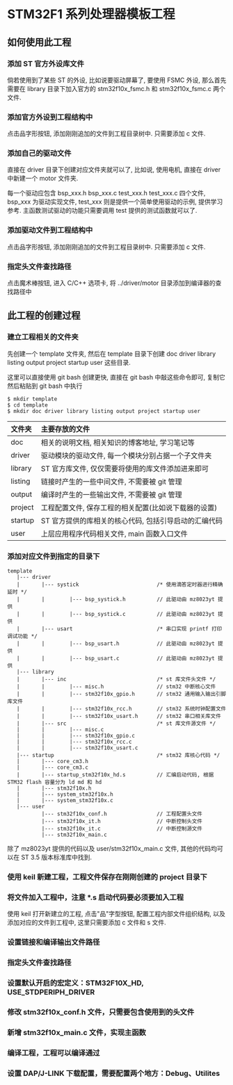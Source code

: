 # STM32F1 系列处理器模板工程

## 如何使用此工程

### 添加 ST 官方外设库文件

倘若使用到了某些 ST 的外设, 比如说要驱动屏幕了, 要使用 FSMC 外设, 那么首先需要在 library 目录下加入官方的 stm32f10x_fsmc.h 和 stm32f10x_fsmc.c 两个文件.

### 添加官方外设到工程结构中

点击品字形按钮, 添加刚刚追加的文件到工程目录树中. 只需要添加 c 文件.

### 添加自己的驱动文件

直接在 driver 目录下创建对应文件夹就可以了, 比如说, 使用电机, 直接在 driver 中新建一个 motor 文件夹.

每一个驱动应包含 bsp_xxx.h bsp_xxx.c test_xxx.h test_xxx.c 四个文件, bsp_xxx 为驱动实现文件, test_xxx 则是提供一个简单使用驱动的示例, 提供学习参考. 主函数测试驱动的功能只需要调用 test 提供的测试函数就可以了.

### 添加驱动文件到工程结构中

点击品字形按钮, 添加刚刚追加的文件到工程目录树中. 只需要添加 c 文件.

### 指定头文件查找路径

点击魔术棒按钮, 进入 C/C++ 选项卡, 将 ../driver/motor 目录添加到编译器的查找路径中

## 此工程的创建过程

### 建立工程相关的文件夹

先创建一个 template 文件夹, 然后在 template 目录下创建 doc driver library listing output project startup user 这些目录.

这里可以直接使用 git bash 创建更快, 直接在 git bash 中敲这些命令即可, 复制它然后粘贴到 git bash 中执行

```
$ mkdir template
$ cd template
$ mkdir doc driver library listing output project startup user
```

|  文件夹  | 主要存放的文件                                         |
| :------- | :----------------------------------------------------- |
| doc      | 相关的说明文档, 相关知识的博客地址, 学习笔记等         |
| driver   | 驱动模块的驱动文件, 每一个模块分别占据一个子文件夹     |
| library  | ST 官方库文件, 仅仅需要将使用的库文件添加进来即可      |
| listing  | 链接时产生的一些中间文件, 不需要被 git 管理            |
| output   | 编译时产生的一些输出文件, 不需要被 git 管理            |
| project  | 工程配置文件, 保存工程的相关配置(比如说下载器的设置)   |
| startup  | ST 官方提供的库相关的核心代码, 包括引导启动的汇编代码  |
| user     | 上层应用程序代码相关文件, main 函数入口文件            |

### 添加对应文件到指定的目录下

```
template
   |--- driver
   |       |--- systick                         /* 使用滴答定时器进行精确延时 */
   |       |        |--- bsp_systick.h          // 此驱动由 mz8023yt 提供
   |       |        |--- bsp_systick.c          // 此驱动由 mz8023yt 提供
   |       |--- usart                           /* 串口实现 printf 打印调试功能 */
   |       |        |--- bsp_usart.h            // 此驱动由 mz8023yt 提供
   |       |        |--- bsp_usart.c            // 此驱动由 mz8023yt 提供
   |--- library
   |       |--- inc                             /* st 库文件头文件 */
   |       |        |--- misc.h                 // stm32 中断核心文件
   |       |        |--- stm32f10x_gpio.h       // stm32 通用输入输出引脚库文件
   |       |        |--- stm32f10x_rcc.h        // stm32 系统时钟配置文件
   |       |        |--- stm32f10x_usart.h      // stm32 串口相关库文件
   |       |--- src                             /* st 库文件源文件 */
   |       |        |--- misc.c
   |       |        |--- stm32f10x_gpio.c
   |       |        |--- stm32f10x_rcc.c
   |       |        |--- stm32f10x_usart.c
   |--- startup                                 /* stm32 库核心代码 */
   |       |--- core_cm3.h
   |       |--- core_cm3.c
   |       |--- startup_stm32f10x_hd.s          // 汇编启动代码, 根据 STM32 flash 容量分为 ld md 和 hd
   |       |--- stm32f10x.h
   |       |--- system_stm32f10x.h
   |       |--- system_stm32f10x.c
   |--- user
           |--- stm32f10x_conf.h                // 工程配置头文件
           |--- stm32f10x_it.h                  // 中断控制头文件
           |--- stm32f10x_it.c                  // 中断控制源文件
           |--- stm32f10x_main.c
```

除了 mz8023yt 提供的代码以及 user/stm32f10x_main.c 文件, 其他的代码均可以在 ST 3.5 版本标准库中找到.

### 使用 keil 新建工程，工程文件保存在刚刚创建的 project 目录下
### 将文件加入工程中，注意 *.s 启动代码要必须要加入工程

使用 keil 打开新建立的工程, 点击"品"字型按钮, 配置工程内部文件组织结构, 以及添加对应的文件到工程中, 这里只需要添加 c 文件和 s 文件.

### 设置链接和编译输出文件路径
### 指定头文件查找路径
### 设置默认开启的宏定义：STM32F10X_HD, USE_STDPERIPH_DRIVER
### 修改 stm32f10x_conf.h 文件，只需要包含使用到的头文件
### 新增 stm32f10x_main.c 文件，实现主函数
### 编译工程，工程可以编译通过
### 设置 DAP/J-LINK 下载配置，需要配置两个地方：Debug、Utilites
